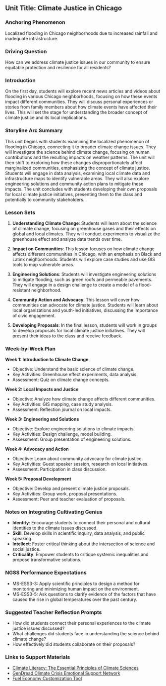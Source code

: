 ## Unit Title: Climate Justice in Chicago

### Anchoring Phenomenon
Localized flooding in Chicago neighborhoods due to increased rainfall and inadequate infrastructure.

### Driving Question
How can we address climate justice issues in our community to ensure equitable protection and resilience for all residents?

### Introduction
On the first day, students will explore recent news articles and videos about flooding in various Chicago neighborhoods, focusing on how these events impact different communities. They will discuss personal experiences or stories from family members about how climate events have affected their lives. This will set the stage for understanding the broader concept of climate justice and its local implications.

### Storyline Arc Summary
This unit begins with students examining the localized phenomenon of flooding in Chicago, connecting it to broader climate change issues. They will investigate the science behind climate change, focusing on human contributions and the resulting impacts on weather patterns. The unit will then shift to exploring how these changes disproportionately affect marginalized communities, emphasizing the concept of climate justice. Students will engage in data analysis, examining local climate data and infrastructure maps to identify vulnerable areas. They will also explore engineering solutions and community action plans to mitigate these impacts. The unit concludes with students developing their own proposals for local climate justice initiatives, presenting them to the class and potentially to community stakeholders.

### Lesson Sets
1. **Understanding Climate Change**: Students will learn about the science of climate change, focusing on greenhouse gases and their effects on global and local climates. They will conduct experiments to visualize the greenhouse effect and analyze data trends over time.

2. **Impact on Communities**: This lesson focuses on how climate change affects different communities in Chicago, with an emphasis on Black and Latinx neighborhoods. Students will explore case studies and use GIS tools to map vulnerable areas.

3. **Engineering Solutions**: Students will investigate engineering solutions to mitigate flooding, such as green roofs and permeable pavements. They will engage in a design challenge to create a model of a flood-resistant neighborhood.

4. **Community Action and Advocacy**: This lesson will cover how communities can advocate for climate justice. Students will learn about local organizations and youth-led initiatives, discussing the importance of civic engagement.

5. **Developing Proposals**: In the final lesson, students will work in groups to develop proposals for local climate justice initiatives. They will present their ideas to the class and receive feedback.

### Week-by-Week Plan
**Week 1: Introduction to Climate Change**
- Objective: Understand the basic science of climate change.
- Key Activities: Greenhouse effect experiments, data analysis.
- Assessment: Quiz on climate change concepts.

**Week 2: Local Impacts and Justice**
- Objective: Analyze how climate change affects different communities.
- Key Activities: GIS mapping, case study analysis.
- Assessment: Reflection journal on local impacts.

**Week 3: Engineering and Solutions**
- Objective: Explore engineering solutions to climate impacts.
- Key Activities: Design challenge, model building.
- Assessment: Group presentation of engineering solutions.

**Week 4: Advocacy and Action**
- Objective: Learn about community advocacy for climate justice.
- Key Activities: Guest speaker session, research on local initiatives.
- Assessment: Participation in class discussion.

**Week 5: Proposal Development**
- Objective: Develop and present climate justice proposals.
- Key Activities: Group work, proposal presentations.
- Assessment: Peer and teacher evaluation of proposals.

### Notes on Integrating Cultivating Genius
- **Identity**: Encourage students to connect their personal and cultural identities to the climate issues discussed.
- **Skill**: Develop skills in scientific inquiry, data analysis, and public speaking.
- **Intellect**: Foster critical thinking about the intersection of science and social justice.
- **Criticality**: Empower students to critique systemic inequalities and propose transformative solutions.

### NGSS Performance Expectations
- MS-ESS3-3: Apply scientific principles to design a method for monitoring and minimizing human impact on the environment.
- MS-ESS3-5: Ask questions to clarify evidence of the factors that have caused the rise in global temperatures over the past century.

### Suggested Teacher Reflection Prompts
- How did students connect their personal experiences to the climate justice issues discussed?
- What challenges did students face in understanding the science behind climate change?
- How effectively did students collaborate on their proposals?

### Links to Support Materials
- [Climate Literacy: The Essential Principles of Climate Sciences](http://downloads.climatescience.gov/Literacy/Climate%20Literacy%20Booklet%20Low-Res.pdf)
- [GenDread Climate Crisis Emotional Support Network](https://gendread.substack.com/)
- [Fuel Economy Customization Tool](https://www.fueleconomy.gov/feg/Find.do?action=customize&return=https%3A%2F%2Fwww.fueleconomy.gov%2Ffeg%2FFind.do%3Faction%3Dsbs%26id%3D46970%26%23tab1)